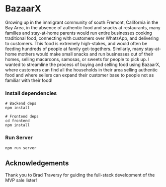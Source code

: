 # BazaarX

Growing up in the immigrant community of south Fremont, California in the Bay Area, in the absence of authentic food and snacks at restaurants, many families and stay-at-home parents would run entire businesses cooking traditional food, connecting with customers over WhatsApp, and delivering to customers. This food is extremely high-stakes, and would often be feeding hundreds of people at family get-togethers. Similarly, many stay-at-home mothers would make small snacks and run businesses out of their homes, selling macaroons, samosas, or sweets for people to pick up. I wanted to streamline the process of buying and selling food using BazaarX, where customers can find all the households in their area selling authentic food and where sellers can expand their customer base to people not as familiar with their food!

### Install dependencies

```
# Backend deps
npm install

# Frontend deps
cd frontend
npm install
```

### Run Server

```
npm run server
```

## Acknowledgements

Thank you to Brad Traversy for guiding the full-stack development of the MVP sale lister!
